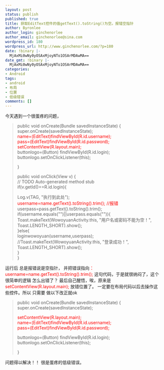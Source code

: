 ```yaml
---
layout: post
status: publish
published: true
title: 获取EditText控件的值getText().toString()为空。报错空指针
author: Byronlee
author_login: ginchenorlee
author_email: ginchenorlee@sina.com
wordpress_id: 180
wordpress_url: http://www.ginchenorlee.com/?p=180
date: !binary |-
  MjAxMi0wNy0yOSAxMjoyNTo1OSArMDAwMA==
date_gmt: !binary |-
  MjAxMi0wNy0yOSAxMjoyNTo1OSArMDAwMA==
categories:
- Android
tags:
- android
- 布局
- 位置
- 低级错误
comments: []
---
```

<p>今天遇到一个很蛋疼的问题，</p>
<blockquote><p>public void onCreate(Bundle savedInstanceState) {<br />
super.onCreate(savedInstanceState);<br />
<span style="color: #ff0000;">name=(EditText)findViewById(R.id.username);</span><br />
<span style="color: #ff0000;"> pass=(EditText)findViewById(R.id.password);</span><br />
<span style="color: #ff0000;"> setContentView(R.layout.main);</span><br />
buttonlogo=(Button) findViewById(R.id.login);<br />
buttonlogo.setOnClickListener(this);</p>
<p>}</p>
<p>public void onClick(View v) {<br />
// TODO Auto-generated method stub<br />
if(v.getId()==R.id.login){</p>
<p>Log.v(TAG, "执行到此处");<br />
<span style="color: #ff0000;">username=name.getText().toString().trim(); //报错</span><br />
userpass=pass.getText().toString().trim();<br />
if(username.equals("")||userpass.equals("")){<br />
Toast.makeText(WowoyuanActivity.this, "用户名或密码不能为空！", Toast.LENGTH_SHORT).show();<br />
}else{<br />
loginwowoyuan(username,userpass);<br />
//Toast.makeText(WowoyuanActivity.this, "登录成功！", Toast.LENGTH_SHORT).show();<br />
}<br />
}</p></blockquote>
<p>运行后 总是报错说是空指针， 并把错误指向<span style="color: #ff0000;">：username=name.getText().toString().trim();</span> 这句代码，于是就很纳闷了，这个很简单的逻辑 怎么出错了？ 最后自己醒悟，唉，原来是<span style="color: #ff0000;"> setContentView(R.layout.main);</span> 放错位置了。 一定要在布局代码以后去操作这些控件。所以 只需要 做以下改正就ok</p>
<blockquote><p>public void onCreate(Bundle savedInstanceState) {<br />
super.onCreate(savedInstanceState);</p>
<p><span style="color: #ff0000;">setContentView(R.layout.main);</span><br />
<span style="color: #ff0000;"> name=(EditText)findViewById(R.id.username);</span><br />
<span style="color: #ff0000;"> pass=(EditText)findViewById(R.id.password);</span></p>
<p>buttonlogo=(Button) findViewById(R.id.login);<br />
buttonlogo.setOnClickListener(this);</p>
<p>}</p></blockquote>
<p>问题得以解决！！ 很是蛋疼的低级错误。</p>
